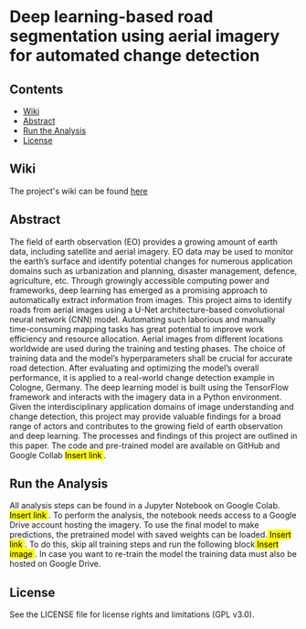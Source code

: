 # Deep learning-based road segmentation using aerial imagery for automated change detection

## Contents

- [Wiki](#wiki)
- [Abstract](#abstract)
- [Run the Analysis](#run-the-analysis)
- [License](#license)

## Wiki

The project's wiki can be found [here](https://git.sbg.ac.at/st22_512323/i3-project-st23-dawuda/-/wikis/Deep-learning-based-road-segmentation-using-aerial-imagery-for-automated-change-detection)

## Abstract

The field of earth observation (EO) provides a growing amount of earth data, including satellite and aerial imagery. EO data may be used to monitor the earth’s surface and identify potential changes for numerous application domains such as urbanization and planning, disaster management, defence, agriculture, etc. Through growingly accessible computing power and frameworks, deep learning has emerged as a promising approach to automatically extract information from images. This project aims to identify roads from aerial images using a U-Net architecture-based convolutional neural network (CNN) model. Automating such laborious and manually time-consuming mapping tasks has great potential to improve work efficiency and resource allocation. Aerial images from different locations worldwide are used during the training and testing phases. The choice of training data and the model’s hyperparameters shall be crucial for accurate road detection. After evaluating and optimizing the model’s overall performance, it is applied to a real-world change detection example in Cologne, Germany. The deep learning model is built using the TensorFlow framework and interacts with the imagery data in a Python environment. Given the interdisciplinary application domains of image understanding and change detection, this project may provide valuable findings for a broad range of actors and contributes to the growing field of earth observation and deep learning. The processes and findings of this project are outlined in this paper. The code and pre-trained model are available on GitHub and Google Collab <mark> Insert link </mark>.

## Run the Analysis

All analysis steps can be found in a Jupyter Notebook on Google Colab. <mark> Insert link </mark>. To perform the analysis, the notebook needs access to a Google Drive account hosting the imagery. To use the final model to make predictions, the pretrained model with saved weights can be loaded.<mark> Insert link </mark>. To do this, skip all training steps and run the following block<mark> Insert image </mark>. In case you want to re-train the model the training data must also be hosted on Google Drive.

## License

See the LICENSE file for license rights and limitations (GPL v3.0).
